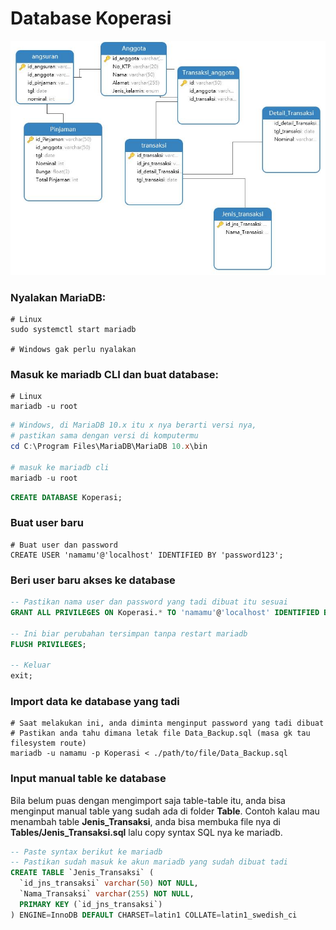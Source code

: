 # Database Koperasi

![ERD](/ERD.jpg)

### Nyalakan MariaDB:
```shell
# Linux
sudo systemctl start mariadb

# Windows gak perlu nyalakan 
```

### Masuk ke mariadb CLI dan buat database:
```shell
# Linux
mariadb -u root
```

```powershell
# Windows, di MariaDB 10.x itu x nya berarti versi nya,
# pastikan sama dengan versi di komputermu
cd C:\Program Files\MariaDB\MariaDB 10.x\bin

# masuk ke mariadb cli
mariadb -u root
```

```sql
CREATE DATABASE Koperasi;
```

### Buat user baru
```shell
# Buat user dan password
CREATE USER 'namamu'@'localhost' IDENTIFIED BY 'password123';
```

### Beri user baru akses ke database
```sql
-- Pastikan nama user dan password yang tadi dibuat itu sesuai
GRANT ALL PRIVILEGES ON Koperasi.* TO 'namamu'@'localhost' IDENTIFIED BY 'password123';

-- Ini biar perubahan tersimpan tanpa restart mariadb
FLUSH PRIVILEGES;

-- Keluar
exit;
```

### Import data ke database yang tadi
```shell
# Saat melakukan ini, anda diminta menginput password yang tadi dibuat
# Pastikan anda tahu dimana letak file Data_Backup.sql (masa gk tau filesystem route)
mariadb -u namamu -p Koperasi < ./path/to/file/Data_Backup.sql
```

### Input manual table ke database
Bila belum puas dengan mengimport saja table-table itu, anda bisa menginput manual table yang sudah ada di folder **Table**. Contoh kalau mau menambah table **Jenis_Transaksi**, anda bisa membuka file nya di **Tables/Jenis_Transaksi.sql** lalu copy syntax SQL nya ke mariadb.

```sql
-- Paste syntax berikut ke mariadb
-- Pastikan sudah masuk ke akun mariadb yang sudah dibuat tadi
CREATE TABLE `Jenis_Transaksi` (
  `id_jns_transaksi` varchar(50) NOT NULL,
  `Nama_Transaksi` varchar(255) NOT NULL,
  PRIMARY KEY (`id_jns_transaksi`)
) ENGINE=InnoDB DEFAULT CHARSET=latin1 COLLATE=latin1_swedish_ci
```